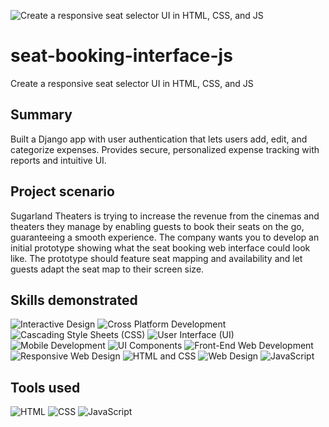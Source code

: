 ![Create a responsive seat selector UI in HTML, CSS, and JS](https://d3njjcbhbojbot.cloudfront.net/api/utilities/v1/imageproxy/https://coursera-course-photos.s3.amazonaws.com/99/42d7eb51df46008f29722a27b2d31e/Screen-Shot-2023-02-17-at-10.42.25-AM.png?auto=format%2Ccompress&dpr=1)
# seat-booking-interface-js
Create a responsive seat selector UI in HTML, CSS, and JS

## Summary
Built a Django app with user authentication that lets users add, edit, and categorize expenses. Provides secure, personalized expense tracking with reports and intuitive UI.

## Project scenario
Sugarland Theaters is trying to increase the revenue from the cinemas and theaters they manage by enabling guests to book their seats on the go, guaranteeing a smooth experience. The company wants you to develop an initial prototype showing what the seat booking web interface could look like. The prototype should feature seat mapping and availability and let guests adapt the seat map to their screen size.

## Skills demonstrated

![Interactive Design](https://img.shields.io/badge/Interactive_Design-00bcd4?style=for-the-badge)
![Cross Platform Development](https://img.shields.io/badge/Cross_Platform_Development-673ab7?style=for-the-badge)
![Cascading Style Sheets (CSS)](https://img.shields.io/badge/Cascading_Style_Sheets_(CSS)-1572B6?style=for-the-badge&logo=css3&logoColor=white)
![User Interface (UI)](https://img.shields.io/badge/User_Interface_(UI)-1976d2?style=for-the-badge)
![Mobile Development](https://img.shields.io/badge/Mobile_Development-009688?style=for-the-badge)
![UI Components](https://img.shields.io/badge/UI_Components-4caf50?style=for-the-badge)
![Front-End Web Development](https://img.shields.io/badge/Front--End_Web_Development-2196f3?style=for-the-badge)
![Responsive Web Design](https://img.shields.io/badge/Responsive_Web_Design-fbc02d?style=for-the-badge)
![HTML and CSS](https://img.shields.io/badge/HTML_and_CSS-f44336?style=for-the-badge)
![Web Design](https://img.shields.io/badge/Web_Design-e91e63?style=for-the-badge)
![JavaScript](https://img.shields.io/badge/JavaScript-f7df1e?style=for-the-badge&logo=javascript&logoColor=black)

## Tools used

![HTML](https://img.shields.io/badge/HTML-E34F26?style=for-the-badge&logo=html5&logoColor=white)
![CSS](https://img.shields.io/badge/CSS-1572B6?style=for-the-badge&logo=css3&logoColor=white)
![JavaScript](https://img.shields.io/badge/JavaScript-F7DF1E?style=for-the-badge&logo=javascript&logoColor=black)

